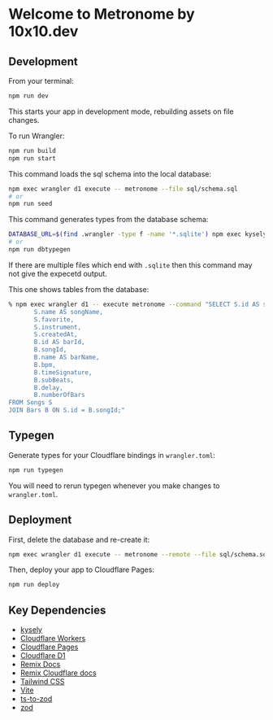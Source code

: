 # Welcome to Metronome by 10x10.dev

## Development

From your terminal:

```sh
npm run dev
```

This starts your app in development mode, rebuilding assets on file changes.

To run Wrangler:

```sh
npm run build
npm run start
```

This command loads the sql schema into the local database:

```sh
npm exec wrangler d1 execute -- metronome --file sql/schema.sql
# or
npm run seed
```


This command generates types from the database schema:
```sh
DATABASE_URL=$(find .wrangler -type f -name '*.sqlite') npm exec kysely-codegen -- --out-file app/db.d.ts
# or
npm run dbtypegen
```
If there are multiple files which end with `.sqlite` then this command may not give the expecetd output.

This one shows tables from the database:
```sh
% npm exec wrangler d1 -- execute metronome --command "SELECT S.id AS songId, 
       S.name AS songName,
       S.favorite,
       S.instrument,
       S.createdAt,
       B.id AS barId,
       B.songId,
       B.name AS barName,
       B.bpm,
       B.timeSignature,
       B.subBeats,
       B.delay,
       B.numberOfBars
FROM Songs S
JOIN Bars B ON S.id = B.songId;"
```

## Typegen

Generate types for your Cloudflare bindings in `wrangler.toml`:

```sh
npm run typegen
```

You will need to rerun typegen whenever you make changes to `wrangler.toml`.

## Deployment

First, delete the database and re-create it:
```sh
npm exec wrangler d1 execute -- metronome --remote --file sql/schema.sql
```

Then, deploy your app to Cloudflare Pages:

```sh
npm run deploy
```

## Key Dependencies

- [kysely](https://kysely.dev/docs/intro)
- [Cloudflare Workers](https://developers.cloudflare.com/workers/)
- [Cloudflare Pages](https://developers.cloudflare.com/pages/)
- [Cloudflare D1](https://developers.cloudflare.com/d1/)
- [Remix Docs](https://remix.run/docs)
- [Remix Cloudflare docs](https://remix.run/guides/vite#cloudflare)
- [Tailwind CSS](https://tailwindcss.com/)
- [Vite](https://vitejs.dev/guide/features.html#css)
- [ts-to-zod](https://github.com/fabien0102/ts-to-zod)
- [zod](https://github.com/colinhacks/zod)